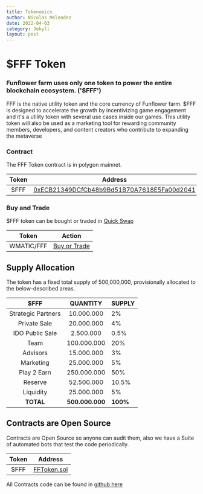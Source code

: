 ```yaml
---
title: Tokenomics
author: Nicolas Melendez
date: 2022-04-03
category: Jekyll
layout: post
---
```

# $FFF Token
### Funflower farm uses only one token to power the entire blockchain ecosystem. ('$FFF')
FFF is the native utility token and the core currency of Funflower farm. $FFF is designed to accelerate the growth by incentivizing game engagement and it's a utility token with several use cases inside our games. This utility token will also be used as a marketing tool for rewarding community members, developers, and content creators who contribute to expanding the metaverse

### Contract
The FFF Token contract is in polygon mainnet.<br>

| Token | Address                                    |
|:-----:|:------------------------------------------:|
| $FFF  | [0xECB21349DCfCb48b9Bd51B70A7618E5Fa00d2041](https://polygonscan.com/token/0xecb21349dcfcb48b9bd51b70a7618e5fa00d2041) |

### Buy and Trade
$FFF token can be bought or traded in [Quick Swap](https://info.quickswap.exchange/#/token/0xecb21349dcfcb48b9bd51b70a7618e5fa00d2041)

| Token | Action                                    |
|:-----:|:------------------------------------------:|
| WMATIC/FFF  | [Buy or Trade](https://info.quickswap.exchange/#/pair/0xdf5d103970af13b93f4a4312e22ec7cc7dde775f) |

## Supply Allocation
The token has a fixed total supply of 500,000,000, provisionally allocated to the below-described areas.

|        $FFF        |     QUANTITY    | SUPPLY   |
|:------------------:|:---------------:|----------|
| Strategic Partners |    10.000.000   | 2%       |
| Private Sale       | 20.000.000      | 4%       |
| IDO Public Sale    | 2.500.000       | 0.5%     |
| Team               | 100.000.000     | 20%      |
| Advisors           | 15.000.000      | 3%       |
| Marketing          | 25.000.000      | 5%       |
| Play 2 Earn        | 250.000.000     | 50%      |
| Reserve            | 52.500.000      | 10.5%    |
| Liquidity          | 25.000.000      | 5%       |
| **TOTAL**          | **500.000.000** | **100%** |

## Contracts are Open Source
Contracts are Open Source so anyone can audit them, also we have a Suite of automated bots that test the code periodically.

| Token | Address                                    |
|:-----:|:------------------------------------------:|
| $FFF  | [FFToken.sol](https://github.com/Funflowerfarm/funflower-farm-contracts/blob/main/contracts/FFFToken.sol) |

All Contracts code can be found in [github here](https://github.com/Funflowerfarm/funflower-farm-contracts)




